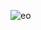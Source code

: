 ![eo](https://github.com/JavierMNew/portfolio-dev/assets/128572930/2a116c63-beda-4dbf-a49b-c3b9f241f3bf)
